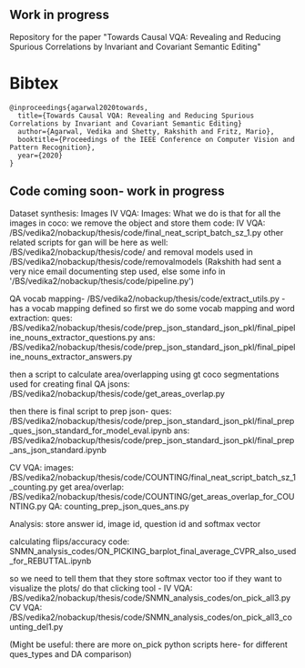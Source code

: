 
## Work in progress

Repository for the paper "Towards Causal VQA: Revealing and Reducing Spurious Correlations by Invariant and Covariant Semantic Editing"

# Bibtex

~~~~~~~~~~~~~~~~
@inproceedings{agarwal2020towards,
  title={Towards Causal VQA: Revealing and Reducing Spurious Correlations by Invariant and Covariant Semantic Editing}
  author={Agarwal, Vedika and Shetty, Rakshith and Fritz, Mario},
  booktitle={Proceedings of the IEEE Conference on Computer Vision and Pattern Recognition},
  year={2020}
}
~~~~~~~~~~~~~~~~

## Code coming soon- work in progress


Dataset synthesis:
Images IV VQA:
Images: What we do is that for all the images in coco: we remove the object and store them code: IV VQA: /BS/vedika2/nobackup/thesis/code/final_neat_script_batch_sz_1.py other related scripts for gan will be here as well: /BS/vedika2/nobackup/thesis/code/ and removal models used in /BS/vedika2/nobackup/thesis/code/removalmodels (Rakshith had sent a very nice email documenting step used, else some info in '/BS/vedika2/nobackup/thesis/code/pipeline.py')

QA vocab mapping- /BS/vedika2/nobackup/thesis/code/extract_utils.py - has a vocab mapping defined so first we do some vocab mapping and word extraction: ques: /BS/vedika2/nobackup/thesis/code/prep_json_standard_json_pkl/final_pipeline_nouns_extractor_questions.py ans: /BS/vedika2/nobackup/thesis/code/prep_json_standard_json_pkl/final_pipeline_nouns_extractor_answers.py

then a script to calculate area/overlapping using gt coco segmentations used for creating final QA jsons: /BS/vedika2/nobackup/thesis/code/get_areas_overlap.py

then there is final script to prep json-
ques: /BS/vedika2/nobackup/thesis/code/prep_json_standard_json_pkl/final_prep_ques_json_standard_for_model_eval.ipynb ans: /BS/vedika2/nobackup/thesis/code/prep_json_standard_json_pkl/final_prep_ans_json_standard.ipynb

CV VQA: images: /BS/vedika2/nobackup/thesis/code/COUNTING/final_neat_script_batch_sz_1_counting.py get area/overlap: /BS/vedika2/nobackup/thesis/code/COUNTING/get_areas_overlap_for_COUNTING.py QA: counting_prep_json_ques_ans.py

Analysis:
store answer id, image id, question id and softmax vector

calculating flips/accuracy code: SNMN_analysis_codes/ON_PICKING_barplot_final_average_CVPR_also_used_for_REBUTTAL.ipynb

so we need to tell them that they store softmax vector too if they want to visualize the plots/ do that clicking tool - IV VQA: /BS/vedika2/nobackup/thesis/code/SNMN_analysis_codes/on_pick_all3.py CV VQA: /BS/vedika2/nobackup/thesis/code/SNMN_analysis_codes/on_pick_all3_counting_del1.py

(Might be useful: there are more on_pick python scripts here- for different ques_types and DA comparison)
